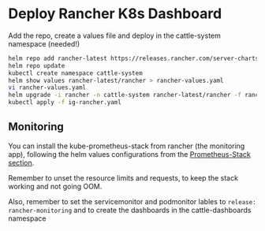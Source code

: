 # Deploy Rancher K8s Dashboard

Add the repo, create a values file and deploy in the cattle-system namespace (needed!)

```bash
helm repo add rancher-latest https://releases.rancher.com/server-charts/latest
helm repo update
kubectl create namespace cattle-system
helm show values rancher-latest/rancher > rancher-values.yaml
vi rancher-values.yaml
helm upgrade -i rancher -n cattle-system rancher-latest/rancher -f rancher-values.yaml
kubectl apply -f ig-rancher.yaml
```

## Monitoring

You can install the kube-prometheus-stack from rancher (the monitoring app), following the helm values configurations from the [Prometheus-Stack section](https://github.com/urbaman/HomeLab/tree/main/Kubernetes/Prometheus-Stack).

Remember to unset the resource limits and requests, to keep the stack working and not going OOM.

Also, remember to set the servicemonitor and podmonitor lables to `release: rancher-monitoring` and to create the dashboards in the cattle-dashboards namespace
